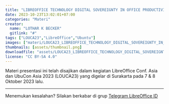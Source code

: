 ```yaml
---
title: "LIBREOFFICE TECHNOLOGY DIGITAL SOVEREIGNTY IN OFFICE PRODUCTIVITY"
date: 2023-10-23T13:02:01+07:00
categories: "Materi"
creator: 
  name: "LOTHAR K BECKER"
  gitlink: "#"
tags: ["LOUCA23","LibreOffice","Ubuntu"]
images: ["materi/LOUCA23_LIBREOFFICE_TECHNOLOGY_DIGITAL_SOVEREIGNTY_IN_OFFICE_PRODUCTIVITY_by_LOTHAR_K_BECKER/thumbnail.png"]
thumbnails: [assets/thumbnail.png]
downloadfile: "assets/LOUCA23_LIBREOFFICE_TECHNOLOGY_DIGITAL_SOVEREIGNTY_IN_OFFICE_PRODUCTIVITY_by_LOTHAR_K_BECKER.zip"
license: "CC BY-SA 4.0"
---
```


Materi presentasi ini telah disajikan dalam kegiatan LibreOffice Conf. Asia dan UbuCon Asia 2023 (LOUCA23) yang digelar di Surakarta pada 7 & 8 Oktober 2023 lalu.

---
Menemukan kesalahan? Silakan berkabar di grup [Telegram LibreOffice ID](https://t.me/LibreOfficeID)

